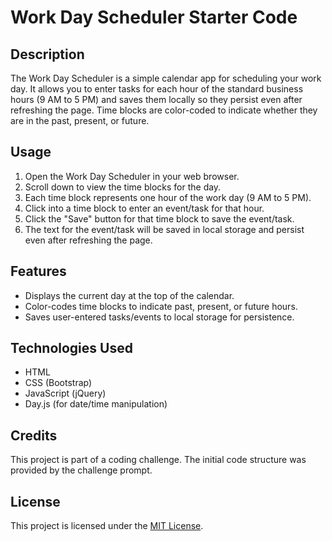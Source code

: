 # Work Day Scheduler Starter Code

## Description
The Work Day Scheduler is a simple calendar app for scheduling your work day. It allows you to enter tasks for each hour of the standard business hours (9 AM to 5 PM) and saves them locally so they persist even after refreshing the page. Time blocks are color-coded to indicate whether they are in the past, present, or future.

## Usage
1. Open the Work Day Scheduler in your web browser.
2. Scroll down to view the time blocks for the day.
3. Each time block represents one hour of the work day (9 AM to 5 PM).
4. Click into a time block to enter an event/task for that hour.
5. Click the "Save" button for that time block to save the event/task.
6. The text for the event/task will be saved in local storage and persist even after refreshing the page.

## Features
- Displays the current day at the top of the calendar.
- Color-codes time blocks to indicate past, present, or future hours.
- Saves user-entered tasks/events to local storage for persistence.

## Technologies Used
- HTML
- CSS (Bootstrap)
- JavaScript (jQuery)
- Day.js (for date/time manipulation)

## Credits
This project is part of a coding challenge. The initial code structure was provided by the challenge prompt.

## License
This project is licensed under the [MIT License](LICENSE).
